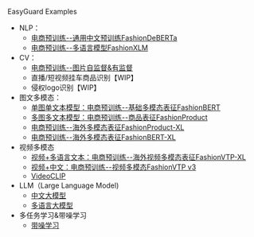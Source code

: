 EasyGuard Examples

- NLP：
  - [电商预训练--通用中文预训练FashionDeBERTa](https://code.byted.org/ecom_govern/EasyGuard/tree/master/examples/fashion_deberta)
  - [电商预训练--多语言模型FashionXLM](https://code.byted.org/ecom_govern/EasyGuard/tree/master/examples/sequence_classification)
- CV：
  - [电商预训练--图片自监督&有监督](https://code.byted.org/ecom_govern/EasyGuard/tree/master/examples/image_classification)
  - 直播/短视频挂车商品识别【WIP】
  - 侵权logo识别【WIP】
- 图文多模态：
  - [单图单文本模型：电商预训练--基础多模态表征FashionBERT](https://code.byted.org/ecom_govern/EasyGuard/tree/master/examples/fashionbert)
  - [多图多文本模型：电商预训练--商品表征FashionProduct](https://code.byted.org/ecom_govern/EasyGuard/tree/master/examples/fashionproduct)
  - [电商预训练--海外多模态表征FashionProduct-XL](https://code.byted.org/ecom_govern/EasyGuard/tree/master/examples/fashionproduct_xl)
  - [电商预训练--海外多模态表征FashionBERT-XL](https://code.byted.org/ecom_govern/EasyGuard/tree/master/examples/fashionbert_xl)
- 视频多模态 
  - [视频+多语言文本：电商预训练--海外视频多模态表征FashionVTP-XL](https://code.byted.org/ecom_govern/EasyGuard/tree/master/examples/high_quality_live)
  - [视频+中文：电商预训练--视频多模态FashionVTP v3](https://code.byted.org/ecom_govern/EasyGuard/tree/master/examples/fashion_vtp)
  - [VideoCLIP](https://code.byted.org/ecom_govern/EasyGuard/tree/master/examples/videoclip)
- LLM（Large Language Model)
  - [中文大模型](https://code.byted.org/ecom_govern/EasyGuard/tree/master/examples/fashion_bloom)
  - [多语言大模型](https://code.byted.org/ecom_govern/EasyGuard/tree/master/examples/fashion_gpt2)
- 多任务学习&带噪学习
  - [带噪学习](https://code.byted.org/ecom_govern/EasyGuard/tree/master/examples/noisy_label_training)